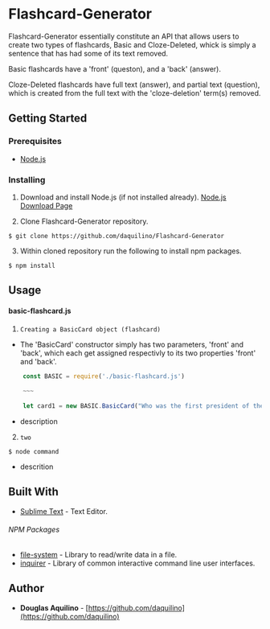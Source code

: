# Flashcard-Generator
	
Flashcard-Generator essentially constitute an API that allows users to create two types of flashcards, Basic and Cloze-Deleted, whick is simply a sentence that has had some of its text removed. 

Basic flashcards have a 'front' (queston), and a 'back' (answer).
	
Cloze-Deleted flashcards have full text (answer), and partial text (question), which is created from the full text with the 'cloze-deletion' term(s) removed. 

	
## Getting Started

### Prerequisites

* [Node.js](https://nodejs.org) 


### Installing

1. Download and install Node.js (if not installed already). 
[Node.js Download Page](https://nodejs.org/en/download/)

2. Clone Flashcard-Generator repository. 

```
$ git clone https://github.com/daquilino/Flashcard-Generator
```

3. Within cloned repository run the following to install npm packages.

```
$ npm install
```


## Usage
#### basic-flashcard.js

1. `Creating a BasicCard object (flashcard)`

*  The 'BasicCard' constructor simply has two parameters, 'front' and 'back', which each get assigned respectivly to its two properties 'front' and 'back'.
 
```javascript
	const BASIC = require('./basic-flashcard.js')
	
	~~~
	
	let card1 = new BASIC.BasicCard("Who was the first president of the United States?", "George Washington");

```

   * description

2. `two` 

```
$ node command
```

   * descrition
     
	 



## Built With

* [Sublime Text](https://www.sublimetext.com/) - Text Editor.

###### NPM Packages

* [file-system](https://www.npmjs.com/package/file-system)	- Library to read/write data in a file.
* [inquirer](https://www.npmjs.com/package/inquirer) - Library of common interactive command line user interfaces.



## Author

* **Douglas Aquilino** - [https://github.com/daquilino](https://github.com/daquilino)


